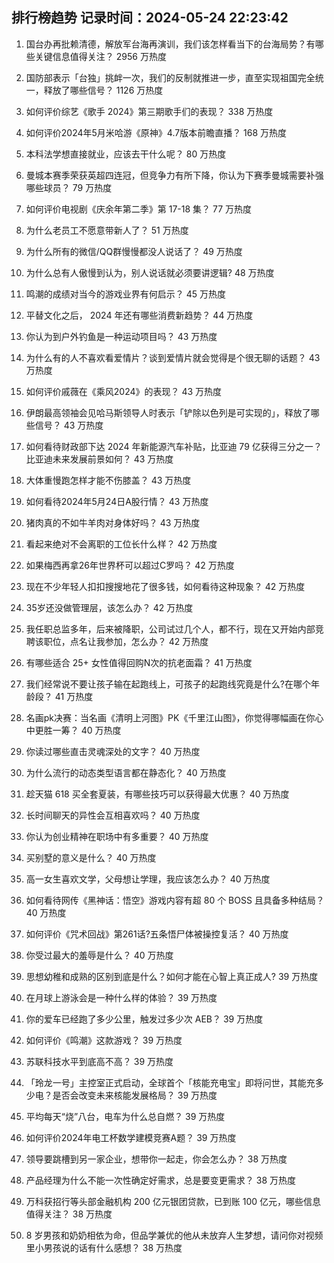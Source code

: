 
## 排行榜趋势 记录时间：2024-05-24 22:23:42
  
  1. 国台办再批赖清德，解放军台海再演训，我们该怎样看当下的台海局势？有哪些关键信息值得关注？ 2956 万热度
    
  2. 国防部表示「台独」挑衅一次，我们的反制就推进一步，直至实现祖国完全统一，释放了哪些信号？ 1126 万热度
    
  3. 如何评价综艺《歌手 2024》第三期歌手们的表现？ 338 万热度
    
  4. 如何评价2024年5月米哈游《原神》4.7版本前瞻直播？ 168 万热度
    
  5. 本科法学想直接就业，应该去干什么呢？ 80 万热度
    
  6. 曼城本赛季荣获英超四连冠，但竞争力有所下降，你认为下赛季曼城需要补强哪些球员？ 79 万热度
    
  7. 如何评价电视剧《庆余年第二季》第 17-18 集？ 77 万热度
    
  8. 为什么老员工不愿意带新人了？ 51 万热度
    
  9. 为什么所有的微信/QQ群慢慢都没人说话了？ 49 万热度
    
  10. 为什么总有人傲慢到认为，别人说话就必须要讲逻辑? 48 万热度
    
  11. 鸣潮的成绩对当今的游戏业界有何启示？ 45 万热度
    
  12. 平替文化之后， 2024 年还有哪些消费新趋势？ 44 万热度
    
  13. 你认为到户外钓鱼是一种运动项目吗？ 43 万热度
    
  14. 为什么有的人不喜欢看爱情片？谈到爱情片就会觉得是个很无聊的话题？ 43 万热度
    
  15. 如何评价戚薇在《乘风2024》的表现？ 43 万热度
    
  16. 伊朗最高领袖会见哈马斯领导人时表示「铲除以色列是可实现的」，释放了哪些信号？ 43 万热度
    
  17. 如何看待财政部下达 2024 年新能源汽车补贴，比亚迪 79 亿获得三分之一？比亚迪未来发展前景如何？ 43 万热度
    
  18. 大体重慢跑怎样才能不伤膝盖？ 43 万热度
    
  19. 如何看待2024年5月24日A股行情？ 43 万热度
    
  20. 猪肉真的不如牛羊肉对身体好吗？ 43 万热度
    
  21. 看起来绝对不会离职的工位长什么样？ 42 万热度
    
  22. 如果梅西再拿26年世界杯可以超过C罗吗？ 42 万热度
    
  23. 现在不少年轻人扣扣搜搜地花了很多钱，如何看待这种现象？ 42 万热度
    
  24. 35岁还没做管理层，该怎么办？ 42 万热度
    
  25. 我任职总监多年，后来被降职，公司试过几个人，都不行，现在又开始内部竞聘该职位，点名让我参加，怎么办？ 42 万热度
    
  26. 有哪些适合 25+ 女性值得回购N次的抗老面霜？ 41 万热度
    
  27. 我们经常说不要让孩子输在起跑线上，可孩子的起跑线究竟是什么?在哪个年龄段？ 41 万热度
    
  28. 名画pk决赛：当名画《清明上河图》PK《千里江山图》，你觉得哪幅画在你心中更胜一筹？ 40 万热度
    
  29. 你读过哪些直击灵魂深处的文字？ 40 万热度
    
  30. 为什么流行的动态类型语言都在静态化？ 40 万热度
    
  31. 趁天猫 618 买全套夏装，有哪些技巧可以获得最大优惠？ 40 万热度
    
  32. 长时间聊天的异性会互相喜欢吗？ 40 万热度
    
  33. 你认为创业精神在职场中有多重要？ 40 万热度
    
  34. 买别墅的意义是什么？ 40 万热度
    
  35. 高一女生喜欢文学，父母想让学理，我应该怎么办？ 40 万热度
    
  36. 如何看待网传《黑神话：悟空》游戏内容有超 80 个 BOSS 且具备多种结局？ 40 万热度
    
  37. 如何评价《咒术回战》第261话?五条悟尸体被操控复活？ 40 万热度
    
  38. 你受过最大的羞辱是什么？ 40 万热度
    
  39. 思想幼稚和成熟的区别到底是什么？如何才能在心智上真正成人? 39 万热度
    
  40. 在月球上游泳会是一种什么样的体验？ 39 万热度
    
  41. 你的爱车已经跑了多少公里，触发过多少次 AEB？ 39 万热度
    
  42. 如何评价《鸣潮》这款游戏？ 39 万热度
    
  43. 苏联科技水平到底高不高？ 39 万热度
    
  44. 「玲龙一号」主控室正式启动，全球首个「核能充电宝」即将问世，其能充多少电？是否会改变未来核能发展格局？ 39 万热度
    
  45. 平均每天“烧”八台，电车为什么总自燃？ 39 万热度
    
  46. 如何评价2024年电工杯数学建模竞赛A题？ 39 万热度
    
  47. 领导要跳槽到另一家企业，想带你一起走，你会怎么办？ 38 万热度
    
  48. 产品经理为什么不能一次性确定好需求，总是要变更需求？ 38 万热度
    
  49. 万科获招行等头部金融机构 200 亿元银团贷款，已到账 100 亿元，哪些信息值得关注？ 38 万热度
    
  50. 8 岁男孩和奶奶相依为命，但品学兼优的他从未放弃人生梦想，请问你对视频里小男孩说的话有什么感想？ 38 万热度
    